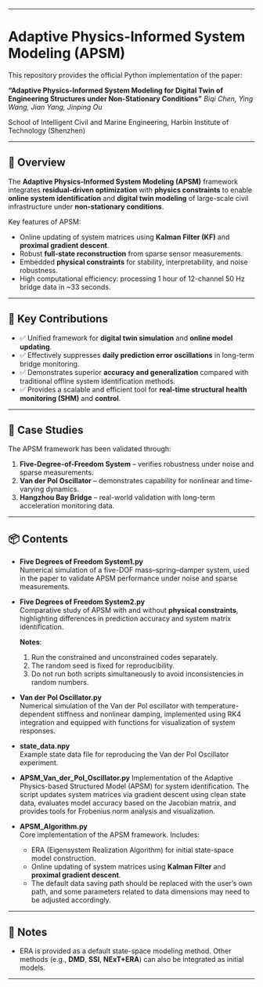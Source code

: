 
---

# Adaptive Physics-Informed System Modeling (APSM)

This repository provides the official Python implementation of the paper:

**“Adaptive Physics-Informed System Modeling for Digital Twin of Engineering Structures under Non-Stationary Conditions”**
*Biqi Chen, Ying Wang, Jian Yang, Jinping Ou*

School of Intelligent Civil and Marine Engineering, Harbin Institute of Technology (Shenzhen)

---

## 🔎 Overview

The **Adaptive Physics-Informed System Modeling (APSM)** framework integrates **residual-driven optimization** with **physics constraints** to enable **online system identification** 
and **digital twin modeling** of large-scale civil infrastructure under **non-stationary conditions**. 

Key features of APSM:

* Online updating of system matrices using **Kalman Filter (KF)** and **proximal gradient descent**.
* Robust **full-state reconstruction** from sparse sensor measurements.
* Embedded **physical constraints** for stability, interpretability, and noise robustness.
* High computational efficiency: processing 1 hour of 12-channel 50 Hz bridge data in \~33 seconds.

---

## 📌 Key Contributions

* ✅ Unified framework for **digital twin simulation** and **online model updating**.  
* ✅ Effectively suppresses **daily prediction error oscillations** in long-term bridge monitoring.  
* ✅ Demonstrates superior **accuracy and generalization** compared with traditional offline system identification methods.  
* ✅ Provides a scalable and efficient tool for **real-time structural health monitoring (SHM)** and **control**.  

---

## 📂 Case Studies

The APSM framework has been validated through:

1. **Five-Degree-of-Freedom System** – verifies robustness under noise and sparse measurements.  
2. **Van der Pol Oscillator** – demonstrates capability for nonlinear and time-varying dynamics.  
3. **Hangzhou Bay Bridge** – real-world validation with long-term acceleration monitoring data.  

---

## 📦 Contents

- **Five Degrees of Freedom System1.py**  
  Numerical simulation of a five-DOF mass–spring–damper system, used in the paper to validate APSM performance under noise and sparse measurements.  

- **Five Degrees of Freedom System2.py**  
  Comparative study of APSM with and without **physical constraints**, highlighting differences in prediction accuracy and system matrix identification.  

  **Notes**:  
  1. Run the constrained and unconstrained codes separately.  
  2. The random seed is fixed for reproducibility.  
  3. Do not run both scripts simultaneously to avoid inconsistencies in random numbers.  

- **Van der Pol Oscillator.py**  
Numerical simulation of the Van der Pol oscillator with temperature-dependent stiffness and nonlinear damping, implemented using RK4 integration and equipped with functions for visualization of system responses.

- **state_data.npy**  
Example state data file for reproducing the Van der Pol Oscillator experiment.

- **APSM_Van_der_Pol_Oscillator.py** 
Implementation of the Adaptive Physics-based Structured Model (APSM) for system identification. The script updates system matrices via gradient descent using clean state data, evaluates model accuracy based on the Jacobian matrix, and provides tools for Frobenius norm analysis and visualization.

- **APSM_Algorithm.py**  
  Core implementation of the APSM framework. Includes:  
  * ERA (Eigensystem Realization Algorithm) for initial state-space model construction.  
  * Online updating of system matrices using **Kalman Filter** and **proximal gradient descent**.
  * The default data saving path should be replaced with the user’s own path, and some parameters related to data dimensions may need to be adjusted accordingly.

---

## 📝 Notes

- ERA is provided as a default state-space modeling method. Other methods (e.g., **DMD**, **SSI**, **NExT+ERA**) can also be integrated as initial models.  

---

